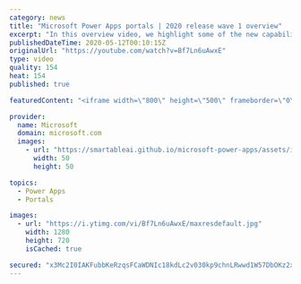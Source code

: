 ```yaml
---
category: news
title: "Microsoft Power Apps portals | 2020 release wave 1 overview"
excerpt: "In this overview video, we highlight some of the new capabilities included in the latest update to Microsoft Power Apps portals.     Here are the capabilities covered:   •    Power BI integration, so you can quickly add Power BI reports, tables, and dashboards to your portals without coding.  •    Themes"
publishedDateTime: 2020-05-12T00:10:15Z
originalUrl: "https://youtube.com/watch?v=Bf7Ln6uAwxE"
type: video
quality: 154
heat: 154
published: true

featuredContent: "<iframe width=\"800\" height=\"500\" frameborder=\"0\" src=\"https://www.youtube.com/embed/Bf7Ln6uAwxE\" allow=\"accelerometer; autoplay; encrypted-media; gyroscope; picture-in-picture\" allowfullscreen></iframe>"

provider:
  name: Microsoft
  domain: microsoft.com
  images:
    - url: "https://smartableai.github.io/microsoft-power-apps/assets/images/organizations/microsoft.com-50x50.jpg"
      width: 50
      height: 50

topics:
  - Power Apps
  - Portals

images:
  - url: "https://i.ytimg.com/vi/Bf7Ln6uAwxE/maxresdefault.jpg"
    width: 1280
    height: 720
    isCached: true

secured: "x3Mc2I0IAKFubbKeRzqsFCaWDNIc18kdLc2v030kp9chnLRwwd1W57DbOKz2xlEbvoEQ0Xj1qEFxOusuABYqNk7Rqs07o1FaWKjRa0f/CtPZhqO4F8qgGYiiixGj94RKlBAp7pRK743uP01l0jQUqyh2FLLdkn5oyT98SqhECJZNTfvmuyNxm9ba9bWDjEMahtEFZoMoxNE83+I1Vxce04oOCPccVDMLhfaxTUvSPUulrhaHINg9qdCvpiW+/ZVJs+QyAEbgkd4qN2DdCYsb7FzjkKeMvj3Vn6P2/E+2A5H/0UT5CWvK7xZn5V/bTPacbTq5asNUXJQ75HYN3svq8gLOmzhhYCG3bb9iPZoIsn/h8WQL56PELIfDeR1/gEa+GtEdJAbGGt8HDp3fROjSUiVg2dLnUpXKrukO9xRB9a+cITLdv0otG6cBPgxhKvTC;y8SZVwhrQUK/NMJsRVAGAw=="
---
```


